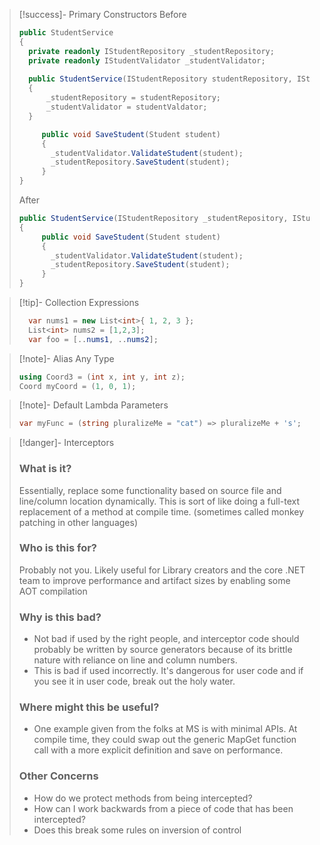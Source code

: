> [!success]- Primary Constructors
> Before
> ``` csharp
> public StudentService
> {
> 	private readonly IStudentRepository _studentRepository;
> 	private readonly IStudentValidator _studentValidator;
> 	
> 	public StudentService(IStudentRepository studentRepository, IStudentValidator studentValidator)
> 	{
> 		_studentRepository = studentRepository;
> 		_studentValidator = studentValdator;
> 	}
> 
>      public void SaveStudent(Student student)
>      {
> 	     _studentValidator.ValidateStudent(student);
> 	     _studentRepository.SaveStudent(student);
>      }
> }
>```
>After
>```csharp
>public StudentService(IStudentRepository _studentRepository, IStudentValidator _studentValidator)
> {
>      public void SaveStudent(Student student)
>      {
> 	     _studentValidator.ValidateStudent(student);
> 	     _studentRepository.SaveStudent(student);
>      }
> }
>```

>[!tip]- Collection Expressions
>```csharp
>	var nums1 = new List<int>{ 1, 2, 3 };
>	List<int> nums2 = [1,2,3];
>	var foo = [..nums1, ..nums2];
>```

> [!note]- Alias Any Type
> ```csharp
> using Coord3 = (int x, int y, int z);
> Coord myCoord = (1, 0, 1);
> ```


>[!note]- Default Lambda Parameters
>```csharp
>var myFunc = (string pluralizeMe = "cat") => pluralizeMe + 's';
>```

> [!danger]- Interceptors
> ### What is it?
> Essentially, replace some functionality based on source file and line/column location dynamically. This is sort of like doing a full-text replacement of a method at compile time. (sometimes called monkey patching in other languages)
> ### Who is this for?
> Probably not you. Likely useful for Library creators and the core .NET team to improve performance and artifact sizes by enabling some AOT compilation
> ### Why is this bad?
> - Not bad if used by the right people, and interceptor code should probably be written by source generators because of its brittle nature with reliance on line and column numbers.
> - This is bad if used incorrectly. It's dangerous for user code and if you see it in user code, break out the holy water.
> ### Where might this be useful?
> - One example given from the folks at MS is with minimal APIs. At compile time, they could swap out the generic MapGet function call with a more explicit definition and save on performance.
> ### Other Concerns
> - How do we protect methods from being intercepted?
> - How can I work backwards from a piece of code that has been intercepted?
> - Does this break some rules on inversion of control